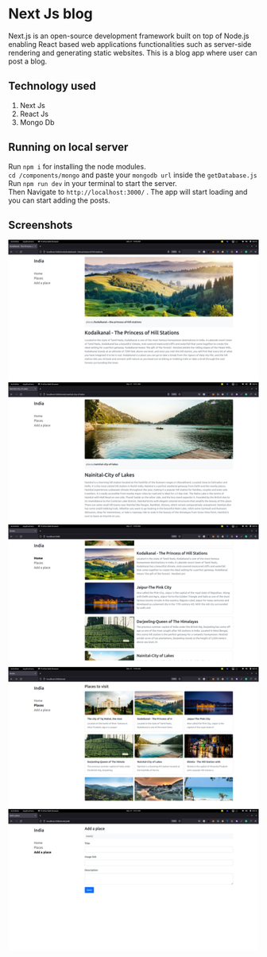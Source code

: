 # Next Js blog

Next.js is an open-source development framework built on top of Node.js enabling React based web applications functionalities such as server-side rendering and generating static websites. This is a blog app where user can post a blog.

## Technology used
1. Next Js
2. React Js
3. Mongo Db

## Running on local server

Run `npm i` for installing the node modules.<br>
`cd /components/mongo` and paste your `mongodb url` inside the `getDatabase.js` <br>
Run `npm run dev` in your terminal to start the server. <br>Then  Navigate to `http://localhost:3000/` . The app will start loading and you can start adding the posts.

## Screenshots
<img src="/screenshots/det-1.png"></img>
<img src="/screenshots/det-2.png"></img>
<img src="/screenshots/home.png"></img>
<img src="/screenshots/places.png"></img>
<img src="/screenshots/add.png"></img>

